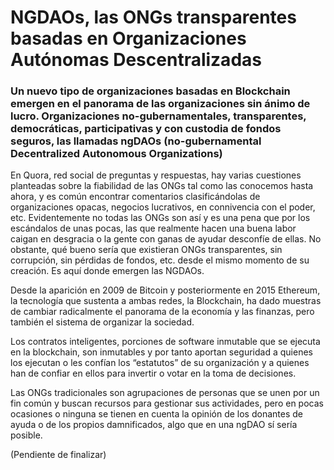 # NGDAOs, las ONGs transparentes basadas en Organizaciones Autónomas Descentralizadas

### Un nuevo tipo de organizaciones basadas en Blockchain emergen en el panorama de las organizaciones sin ánimo de lucro. Organizaciones no-gubernamentales, transparentes, democráticas, participativas y con custodia de fondos seguros, las llamadas ngDAOs (no-gubernamental Decentralized Autonomous Organizations)

En Quora, red social de preguntas y respuestas, hay varias cuestiones planteadas sobre la fiabilidad de las ONGs tal como las conocemos hasta ahora, y es común encontrar comentarios clasificándolas de organizaciones opacas, negocios lucrativos, en connivencia con el poder, etc. Evidentemente no todas las ONGs son así y es una pena que por los escándalos de unas pocas, las que realmente hacen una buena labor caigan en desgracia o la gente con ganas de ayudar desconfíe de ellas. No obstante, qué bueno sería que existieran ONGs transparentes, sin corrupción, sin pérdidas de fondos, etc. desde el mismo momento de su creación. Es aquí donde emergen las NGDAOs.

Desde la aparición en 2009 de Bitcoin y posteriormente en 2015 Ethereum, la tecnología que sustenta a ambas redes, la Blockchain, ha dado muestras de cambiar radicalmente el panorama de la economía y las finanzas, pero también el sistema de organizar la sociedad.

Los contratos inteligentes, porciones de software inmutable que se ejecuta en la blockchain, son inmutables y por tanto aportan seguridad a quienes los ejecutan o les confían los “estatutos” de su organización y a quienes han de confiar en ellos para invertir o votar en la toma de decisiones.

Las ONGs tradicionales son agrupaciones de personas que se unen por un fin común y buscan recursos para gestionar sus actividades, pero en pocas ocasiones o ninguna se tienen en cuenta la opinión de los donantes de ayuda o de los propios damnificados, algo que en una ngDAO sí sería posible.

(Pendiente de finalizar)
